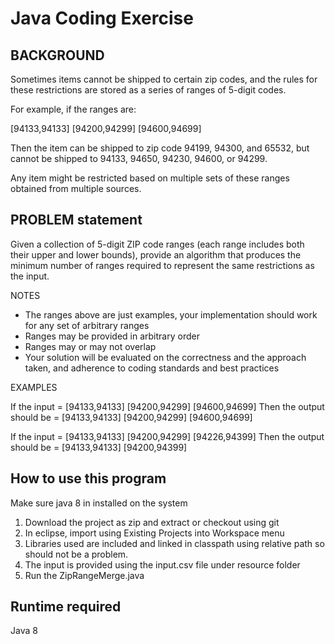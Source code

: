 # Java Coding Exercise

## BACKGROUND

Sometimes items cannot be shipped to certain zip codes, and the rules for these restrictions are stored as a series of ranges of 5-digit codes. 

For example, if the ranges are:

[94133,94133] [94200,94299] [94600,94699]

Then the item can be shipped to zip code 94199, 94300, and 65532, but cannot be shipped to 94133, 94650, 94230, 94600, or 94299.

Any item might be restricted based on multiple sets of these ranges obtained from multiple sources.

## PROBLEM statement

Given a collection of 5-digit ZIP code ranges (each range includes both their upper and lower bounds), provide an algorithm that produces the minimum number of ranges required to represent the same restrictions as the input. 

NOTES

- The ranges above are just examples, your implementation should work for any set of arbitrary ranges
- Ranges may be provided in arbitrary order
- Ranges may or may not overlap
- Your solution will be evaluated on the correctness and the approach taken, and adherence to coding standards and best practices

EXAMPLES

If the input = [94133,94133] [94200,94299] [94600,94699]
Then the output should be = [94133,94133] [94200,94299] [94600,94699]

If the input = [94133,94133] [94200,94299] [94226,94399]
Then the output should be = [94133,94133] [94200,94399]

## How to use this program
Make sure java 8 in installed on the system

1) Download the project as zip and extract or checkout using git
2) In eclipse, import using Existing Projects into Workspace menu
3) Libraries used are included and linked in classpath using relative path so should not be a problem.
4) The input is provided using the input.csv file under resource folder
5) Run the ZipRangeMerge.java

## Runtime required
Java 8

